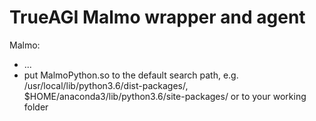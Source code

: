 # TrueAGI Malmo wrapper and agent

Malmo:
* ...
* put MalmoPython.so to the default search path, e.g. /usr/local/lib/python3.6/dist-packages/, $HOME/anaconda3/lib/python3.6/site-packages/ or to your working folder

